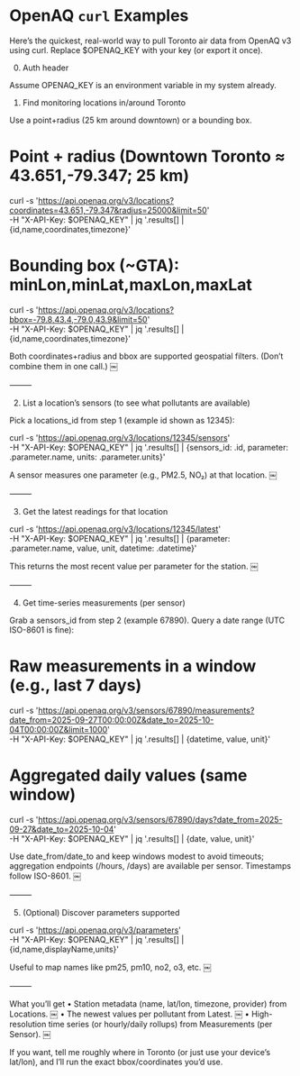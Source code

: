 # OpenAQ `curl` Examples

Here’s the quickest, real-world way to pull Toronto air data from OpenAQ v3 using curl. Replace $OPENAQ_KEY with your key (or export it once).

0) Auth header

Assume OPENAQ_KEY is an environment variable in my system already.

1) Find monitoring locations in/around Toronto

Use a point+radius (25 km around downtown) or a bounding box.

# Point + radius (Downtown Toronto ≈ 43.651,-79.347; 25 km)
curl -s 'https://api.openaq.org/v3/locations?coordinates=43.651,-79.347&radius=25000&limit=50' \
  -H "X-API-Key: $OPENAQ_KEY" | jq '.results[] | {id,name,coordinates,timezone}'

# Bounding box (~GTA): minLon,minLat,maxLon,maxLat
curl -s 'https://api.openaq.org/v3/locations?bbox=-79.8,43.4,-79.0,43.9&limit=50' \
  -H "X-API-Key: $OPENAQ_KEY" | jq '.results[] | {id,name,coordinates,timezone}'

Both coordinates+radius and bbox are supported geospatial filters. (Don’t combine them in one call.)  ￼

⸻

2) List a location’s sensors (to see what pollutants are available)

Pick a locations_id from step 1 (example id shown as 12345):

curl -s 'https://api.openaq.org/v3/locations/12345/sensors' \
  -H "X-API-Key: $OPENAQ_KEY" | jq '.results[] | {sensors_id: .id, parameter: .parameter.name, units: .parameter.units}'

A sensor measures one parameter (e.g., PM2.5, NO₂) at that location.  ￼

⸻

3) Get the latest readings for that location

curl -s 'https://api.openaq.org/v3/locations/12345/latest' \
  -H "X-API-Key: $OPENAQ_KEY" | jq '.results[] | {parameter: .parameter.name, value, unit, datetime: .datetime}'

This returns the most recent value per parameter for the station.  ￼

⸻

4) Get time-series measurements (per sensor)

Grab a sensors_id from step 2 (example 67890). Query a date range (UTC ISO-8601 is fine):

# Raw measurements in a window (e.g., last 7 days)
curl -s 'https://api.openaq.org/v3/sensors/67890/measurements?date_from=2025-09-27T00:00:00Z&date_to=2025-10-04T00:00:00Z&limit=1000' \
  -H "X-API-Key: $OPENAQ_KEY" | jq '.results[] | {datetime, value, unit}'

# Aggregated daily values (same window)
curl -s 'https://api.openaq.org/v3/sensors/67890/days?date_from=2025-09-27&date_to=2025-10-04' \
  -H "X-API-Key: $OPENAQ_KEY" | jq '.results[] | {date, value, unit}'

Use date_from/date_to and keep windows modest to avoid timeouts; aggregation endpoints (/hours, /days) are available per sensor. Timestamps follow ISO-8601.  ￼

⸻

5) (Optional) Discover parameters supported

curl -s 'https://api.openaq.org/v3/parameters' \
  -H "X-API-Key: $OPENAQ_KEY" | jq '.results[] | {id,name,displayName,units}'

Useful to map names like pm25, pm10, no2, o3, etc.  ￼

⸻

What you’ll get
	•	Station metadata (name, lat/lon, timezone, provider) from Locations.  ￼
	•	The newest values per pollutant from Latest.  ￼
	•	High-resolution time series (or hourly/daily rollups) from Measurements (per Sensor).  ￼

If you want, tell me roughly where in Toronto (or just use your device’s lat/lon), and I’ll run the exact bbox/coordinates you’d use.